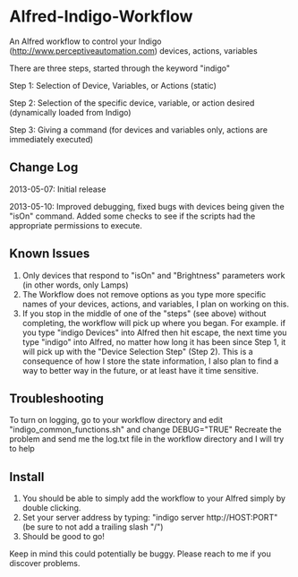 Alfred-Indigo-Workflow
======================

An Alfred workflow to control your Indigo (http://www.perceptiveautomation.com) devices, actions, variables

There are three steps, started through the keyword "indigo"

Step 1: Selection of Device, Variables, or Actions (static)

Step 2: Selection of the specific device, variable, or action desired (dynamically loaded from Indigo)

Step 3: Giving a command (for devices and variables only, actions are immediately executed)

Change Log
-----
2013-05-07: Initial release

2013-05-10: Improved debugging, fixed bugs with devices being given the "isOn" command.  Added some checks to see if the scripts had the appropriate permissions to execute.

Known Issues
-----
1. Only devices that respond to "isOn" and "Brightness" parameters work (in other words, only Lamps)
2. The Workflow does not remove options as you type more specific names of your devices, actions, and variables, I plan on working on this.
3. If you stop in the middle of one of the "steps" (see above) without completing, the workflow will pick up where you began.  For example. if you type "indigo Devices" into Alfred then hit escape, the next time you type "indigo" into Alfred, no matter how long it has been since Step 1, it will pick up with the "Device Selection Step" (Step 2).  This is a consequence of how I store the state information, I also plan to find a way to better way in the future, or at least have it time sensitive.

Troubleshooting
-----
To turn on logging, go to your workflow directory and edit "indigo_common_functions.sh" and change DEBUG="TRUE"
Recreate the problem and send me the log.txt file in the workflow directory and I will try to help

Install
-----
1. You should be able to simply add the workflow to your Alfred simply by double clicking.
2. Set your server address by typing: "indigo server http://HOST:PORT" (be sure to not add a trailing slash "/")
3. Should be good to go!

Keep in mind this could potentially be buggy.  Please reach to me if you discover problems.